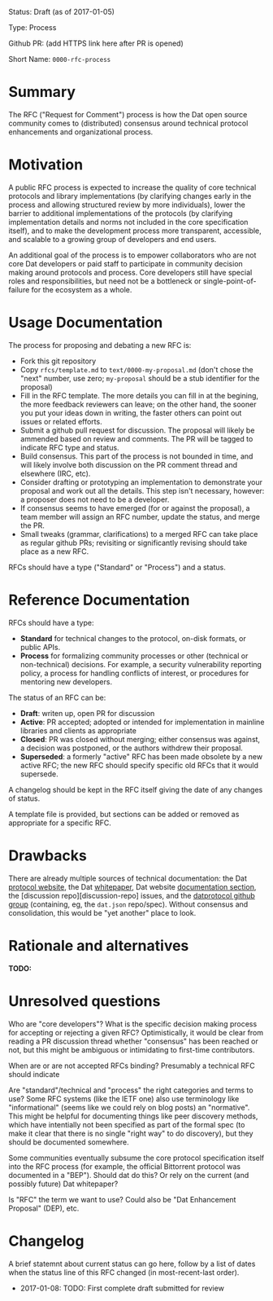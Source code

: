 
Status: Draft (as of 2017-01-05)

Type: Process

Github PR: (add HTTPS link here after PR is opened)

Short Name: `0000-rfc-process`

# Summary
[summary]: #summary

The RFC ("Request for Comment") process is how the Dat open source community
comes to (distributed) consensus around technical protocol enhancements and
organizational process.

# Motivation
[motivation]: #motivation

A public RFC process is expected to increase the quality of core technical
protocols and library implementations (by clarifying changes early in the
process and allowing structured review by more individuals), lower the barrier
to additional implementations of the protocols (by clarifying implementation
details and norms not included in the core specification itself), and to make
the development process more transparent, accessible, and scalable to a growing
group of developers and end users.

An additional goal of the process is to empower collaborators who are not core
Dat developers or paid staff to participate in community decision making around
protocols and process. Core developers still have special roles and
responsibilities, but need not be a bottleneck or single-point-of-failure for
the ecosystem as a whole.

# Usage Documentation
[usage-documentation]: #usage-documentation

The process for proposing and debating a new RFC is:

* Fork this git repository
* Copy `rfcs/template.md` to `text/0000-my-proposal.md` (don't chose the "next"
  number, use zero; `my-proposal` should be a stub identifier for the proposal)
* Fill in the RFC template. The more details you can fill in at the begining,
  the more feedback reviewers can leave; on the other hand, the sooner you put
  your ideas down in writing, the faster others can point out issues or related
  efforts.
* Submit a github pull request for discussion. The proposal will likely be
  ammended based on review and comments. The PR will be tagged to indicate
  RFC type and status.
* Build consensus. This part of the process is not bounded in time, and will
  likely involve both discussion on the PR comment thread and elsewhere (IRC,
  etc).
* Consider drafting or prototyping an implementation to demonstrate your
  proposal and work out all the details. This step isn't necessary, however: a
  proposer does not need to be a developer.
* If consensus seems to have emerged (for or against the proposal), a team
  member will assign an RFC number, update the status, and merge the PR.
* Small tweaks (grammar, clarifications) to a merged RFC can take place as
  regular github PRs; revisiting or significantly revising should take place as
  a new RFC.

RFCs should have a type ("Standard" or "Process") and a status.

# Reference Documentation
[reference-documentation]: #reference-documentation

RFCs should have a type:

* **Standard** for technical changes to the protocol, on-disk formats, or
  public APIs.
* **Process** for formalizing community processes or other (technical or
  non-technical) decisions. For example, a security vulnerability reporting
  policy, a process for handling conflicts of interest, or procedures for
  mentoring new developers.

The status of an RFC can be:

* **Draft**: writen up, open PR for discussion
* **Active**: PR accepted; adopted or intended for implementation in mainline
  libraries and clients as appropriate
* **Closed**: PR was closed without merging; either consensus was against, a
  decision was postponed, or the authors withdrew their proposal.
* **Superseded**: a formerly "active" RFC has been made obsolete by a new
  active RFC; the new RFC should specify specific old RFCs that it would
  supersede.

A changelog should be kept in the RFC itself giving the date of any changes of
status.

A template file is provided, but sections can be added or removed as
appropriate for a specific RFC.

# Drawbacks
[drawbacks]: #drawbacks

There are already multiple sources of technical documentation: the Dat
[protocol website][proto-website], the Dat [whitepaper][whitepaper], Dat
website [documentation section][docs], the [discussion repo][discussion-repo]
issues, and the [datprotocol github group][datproto-group] (containing, eg, the
`dat.json` repo/spec). Without consensus and consolidation, this would be "yet
another" place to look.

[proto-website]: https://www.datprotocol.com/
[whitepaper]: https://github.com/datproject/docs/blob/master/papers/dat-paper.md
[docs]: https://docs.datproject.org/
[datproto-group]: https://github.com/datprotocol

# Rationale and alternatives
[alternatives]: #alternatives

**TODO:**

# Unresolved questions
[unresolved]: #unresolved-questions

Who are "core developers"? What is the specific decision making process for
accepting or rejecting a given RFC? Optimistically, it would be clear from
reading a PR discussion thread whether "consensus" has been reached or not, but
this might be ambiguous or intimidating to first-time contributors.

When are or are not accepted RFCs binding? Presumably a technical RFC should indicate

Are "standard"/technical and "process" the right categories and terms to use?
Some RFC systems (like the IETF one) also use terminology like "informational"
(seems like we could rely on blog posts) an "normative". This might be helpful
for documenting things like peer discovery methods, which have intentially not
been specified as part of the formal spec (to make it clear that there is no
single "right way" to do discovery), but they should be documented somewhere.

Some communities eventually subsume the core protocol specification itself into
the RFC process (for example, the official Bittorrent protocol was documented
in a "BEP"). Should dat do this? Or rely on the current (and possibly future)
Dat whitepaper?

Is "RFC" the term we want to use? Could also be "Dat Enhancement Proposal"
(DEP), etc.

# Changelog
[changelog]: #changelog

A brief statemnt about current status can go here, follow by a list of dates
when the status line of this RFC changed (in most-recent-last order).

- 2017-01-08: TODO: First complete draft submitted for review

